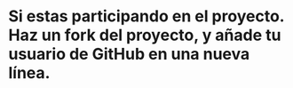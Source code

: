 # Si estas participando en el proyecto. Haz un fork del proyecto, y añade tu usuario de GitHub en una nueva línea.